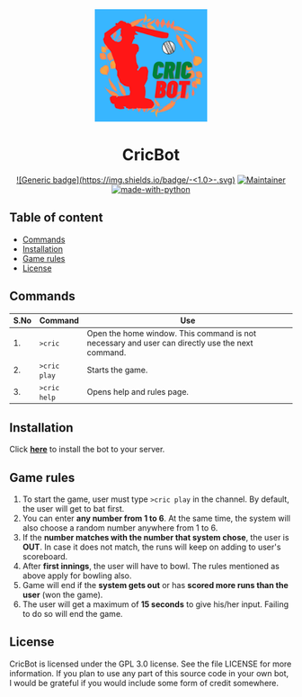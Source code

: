 <div align=center>

<img src="https://github.com/Raveesh1505/CricBot/blob/main/CRIC%20BOT.png?raw=true" width="200" height="200">

# CricBot

[![Generic badge](https://img.shields.io/badge/<Current Version>-<1.0>-<COLOR>.svg)](https://shields.io/) [![Maintainer](https://img.shields.io/badge/maintainer-Raveesh1505-blue)](https://github.com/Raveesh1505) [![made-with-python](https://img.shields.io/badge/Made%20with-Python-1f425f.svg)](https://www.python.org/)

</div>

## Table of content

- [Commands](#commands)
- [Installation](#installation)
- [Game rules](#game-rules)
- [License](#license)

## Commands

| S.No | Command | Use |
| --- | --- | --- |
| 1. | `>cric` | Open the home window. This command is not necessary and user can directly use the next command.|
| 2. | `>cric play` | Starts the game. |
| 3. | `>cric help` | Opens help and rules page. |

## Installation

Click **[here](https://discord.com/api/oauth2/authorize?client_id=907555855984099348&permissions=8&scope=bot)** to install the bot to your server.

## Game rules

1. To start the game, user must type `>cric play` in the channel. By default, the user will get to bat first.  
2. You can enter **any number from 1 to 6**. At the same time, the system will also choose a random number anywhere from 1 to 6.  
3. If the **number matches with the number that system chose**, the user is **OUT**. In case it does not match, the runs will keep on adding to user's scoreboard.  
4. After **first innings**, the user will have to bowl. The rules mentioned as above apply for bowling also.  
5. Game will end if the **system gets out** or has **scored more runs than the user** (won the game).  
6. The user will get a maximum of **15 seconds** to give his/her input. Failing to do so will end the game.

## License

CricBot is licensed under the GPL 3.0 license. See the file LICENSE for more information. If you plan to use any part of this source code in your own bot, I would be grateful if you would include some form of credit somewhere.